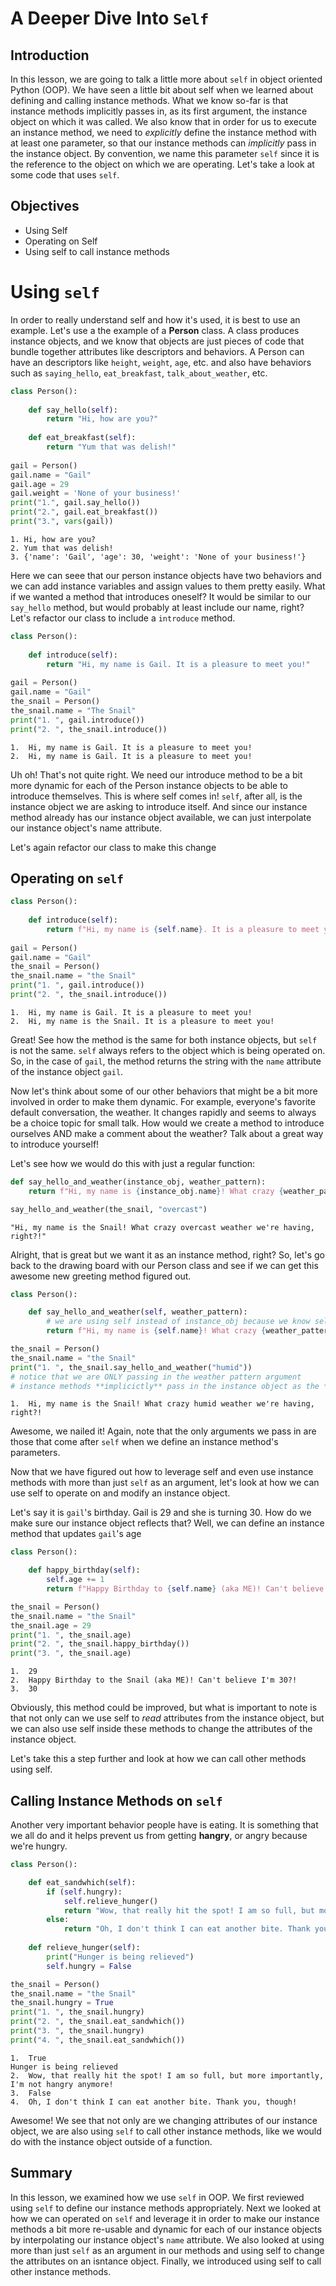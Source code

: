 
# A Deeper Dive Into `Self`

## Introduction
In this lesson, we are going to talk a little more about `self` in object oriented Python (OOP). We have seen a little bit about self when we learned about defining and calling instance methods. What we know so-far is that instance methods implicitly passes in, as its first argument, the instance object on which it was called. We also know that in order for us to execute an instance method, we need to *explicitly* define the instance method with at least one parameter, so that our instance methods can *implicitly* pass in the instance object. By convention, we name this parameter `self` since it is the reference to the object on which we are operating. Let's take a look at some code that uses `self`.

## Objectives
* Using Self
* Operating on Self
* Using self to call instance methods

# Using `self`

In order to really understand self and how it's used, it is best to use an example. Let's use a the example of a **Person** class. A class produces instance objects, and we know that objects are just pieces of code that bundle together attributes like descriptors and behaviors. A Person can have an descriptors like `height`, `weight`, `age`, etc. and also have behaviors such as `saying_hello`, `eat_breakfast`, `talk_about_weather`, etc. 


```python
class Person():
    
    def say_hello(self):
        return "Hi, how are you?"
        
    def eat_breakfast(self):
        return "Yum that was delish!"
        
gail = Person()
gail.name = "Gail"
gail.age = 29
gail.weight = 'None of your business!'
print("1.", gail.say_hello())
print("2.", gail.eat_breakfast())
print("3.", vars(gail))
```

    1. Hi, how are you?
    2. Yum that was delish!
    3. {'name': 'Gail', 'age': 30, 'weight': 'None of your business!'}


Here we can seee that our person instance objects have two behaviors and we can add instance variables and assign values to them pretty easily. What if we wanted a method that introduces oneself? It would be similar to our `say_hello` method, but would probably at least include our name, right? Let's refactor our class to include a `introduce` method.


```python
class Person():
    
    def introduce(self):
        return "Hi, my name is Gail. It is a pleasure to meet you!"
        
gail = Person()
gail.name = "Gail"
the_snail = Person()
the_snail.name = "The Snail"
print("1. ", gail.introduce())
print("2. ", the_snail.introduce())
```

    1.  Hi, my name is Gail. It is a pleasure to meet you!
    2.  Hi, my name is Gail. It is a pleasure to meet you!


Uh oh! That's not quite right. We need our introduce method to be a bit more dynamic for each of the Person instance objects to be able to introduce themselves. This is where self comes in! `self`, after all, is the instance object we are asking to introduce itself. And since our instance method already has our instance object available, we can just interpolate our instance object's name attribute. 

Let's again refactor our class to make this change

## Operating on `self`


```python
class Person():
    
    def introduce(self):
        return f"Hi, my name is {self.name}. It is a pleasure to meet you!"
        
gail = Person()
gail.name = "Gail"
the_snail = Person()
the_snail.name = "the Snail"
print("1. ", gail.introduce())
print("2. ", the_snail.introduce())
```

    1.  Hi, my name is Gail. It is a pleasure to meet you!
    2.  Hi, my name is the Snail. It is a pleasure to meet you!


Great! See how the method is the same for both instance objects, but `self` is not the same. `self` always refers to the object which is being operated on. So, in the case of `gail`, the method returns the string with the `name` attribute of the instance object `gail`. 

Now let's think about some of our other behaviors that might be a bit more involved in order to make them dynamic. For example, everyone's favorite default conversation, the weather. It changes rapidly and seems to always be a choice topic for small talk. How would we create a method to introduce ourselves AND make a comment about the weather? Talk about a great way to introduce yourself!

Let's see how we would do this with just a regular function:


```python
def say_hello_and_weather(instance_obj, weather_pattern):
    return f"Hi, my name is {instance_obj.name}! What crazy {weather_pattern} weather we're having, right?!"

say_hello_and_weather(the_snail, "overcast")
```




    "Hi, my name is the Snail! What crazy overcast weather we're having, right?!"



Alright, that is great but we want it as an instance method, right? So, let's go back to the drawing board with our Person class and see if we can get this awesome new greeting method figured out.


```python
class Person():

    def say_hello_and_weather(self, weather_pattern):
        # we are using self instead of instance_obj because we know self represents the instance object
        return f"Hi, my name is {self.name}! What crazy {weather_pattern} weather we're having, right?!"

the_snail = Person()
the_snail.name = "the Snail"
print("1. ", the_snail.say_hello_and_weather("humid"))
# notice that we are ONLY passing in the weather pattern argument
# instance methods **implicictly** pass in the instance object as the **first** argument
```

    1.  Hi, my name is the Snail! What crazy humid weather we're having, right?!


Awesome, we nailed it! Again, note that the only arguments we pass in are those that come after `self` when we define an instance method's parameters.

Now that we have figured out how to leverage self and even use instance methods with more than just `self` as an argument, let's look at how we can use self to operate on and modify an instance object.

Let's say it is `gail`'s birthday. Gail is 29 and she is turning 30. How do we make sure our instance object reflects that? Well, we can define an instance method that updates `gail`'s age


```python
class Person():

    def happy_birthday(self):
        self.age += 1
        return f"Happy Birthday to {self.name} (aka ME)! Can't believe I'm {self.age}?!"

the_snail = Person()
the_snail.name = "the Snail"
the_snail.age = 29
print("1. ", the_snail.age)
print("2. ", the_snail.happy_birthday())
print("3. ", the_snail.age)
```

    1.  29
    2.  Happy Birthday to the Snail (aka ME)! Can't believe I'm 30?!
    3.  30


Obviously, this method could be improved, but what is important to note is that not only can we use self to *read* attributes from the instance object, but we can also use self inside these methods to change the attributes of the instance object. 

Let's take this a step further and look at how we can call other methods using self. 

## Calling Instance Methods on `self`

Another very important behavior people have is eating. It is something that we all do and it helps prevent us from getting **hangry**, or angry because we're hungry.


```python
class Person():

    def eat_sandwhich(self):
        if (self.hungry):
            self.relieve_hunger()
            return "Wow, that really hit the spot! I am so full, but more importantly, I'm not hangry anymore!"
        else:
            return "Oh, I don't think I can eat another bite. Thank you, though!"
    
    def relieve_hunger(self):
        print("Hunger is being relieved")
        self.hungry = False

the_snail = Person()
the_snail.name = "the Snail"
the_snail.hungry = True
print("1. ", the_snail.hungry)
print("2. ", the_snail.eat_sandwhich())
print("3. ", the_snail.hungry)
print("4. ", the_snail.eat_sandwhich())
```

    1.  True
    Hunger is being relieved
    2.  Wow, that really hit the spot! I am so full, but more importantly, I'm not hangry anymore!
    3.  False
    4.  Oh, I don't think I can eat another bite. Thank you, though!


Awesome! We see that not only are we changing attributes of our instance object, we are also using `self` to call other instance methods, like we would do with the instance object outside of a function. 

## Summary

In this lesson, we examined how we use `self` in OOP. We first reviewed using `self` to define our instance methods appropriately. Next we looked at how we can operated on `self` and leverage it in order to make our instance methods a bit more re-usable and dynamic for each of our instance objects by interpolating our instance object's `name` attribute. We also looked at using more than just `self` as an argument in our methods and using self to change the attributes on an isntance object. Finally, we introduced using self to call other instance methods.
